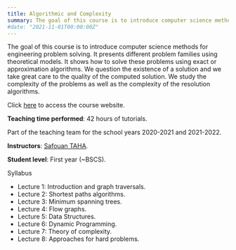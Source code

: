 ```yaml
---
title: Algorithmic and Complexity
summary: The goal of this course is to introduce computer science methods for engineering problem solving.
#date: "2021-11-01T00:00:00Z"
---
```


The goal of this course is to introduce computer science methods for engineering problem solving. It presents different problem families using theoretical models. It shows how to solve these problems using exact or approximation algorithms. We question the existence of a solution and we take great care to the quality of the computed solution. We study the complexity of the problems as well as the complexity of the resolution algorithms.

Click [here](https://wdi.centralesupelec.fr/1CC2000/) to access the course website.

**Teaching time performed**: 42 hours of tutorials.

Part of the teaching team for the school years 2020-2021 and 2021-2022.

**Instructors**: [Safouan TAHA](https://www.lri.fr/membre.php?mb=2034).

**Student level**: First year (~BSCS).

Syllabus

- Lecture 1: Introduction and graph traversals.
- Lecture 2: Shortest paths algorithms.
- Lecture 3: Minimum spanning trees.
- Lecture 4: Flow graphs.
- Lecture 5: Data Structures.
- Lecture 6: Dynamic Programming.
- Lecture 7: Theory of complexity.
- Lecture 8: Approaches for hard problems.
